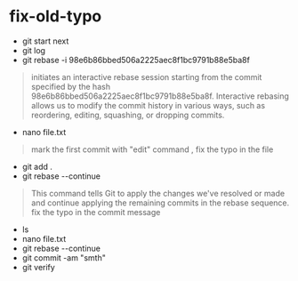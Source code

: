 # fix-old-typo
- git start next
- git log
- git rebase -i 98e6b86bbed506a2225aec8f1bc9791b88e5ba8f
> initiates an interactive rebase session starting from the commit specified by the hash 98e6b86bbed506a2225aec8f1bc9791b88e5ba8f. Interactive rebasing allows us to modify the commit history in various ways, such as reordering, editing, squashing, or dropping commits. 
- nano file.txt
> mark the first commit with "edit" command , fix the typo in the file
- git add .
- git rebase --continue
> This command tells Git to apply the changes we've resolved or made and continue applying the remaining commits in the rebase sequence.
> fix the typo in the commit message
- ls
- nano file.txt
- git rebase --continue
- git commit -am "smth"
- git verify
